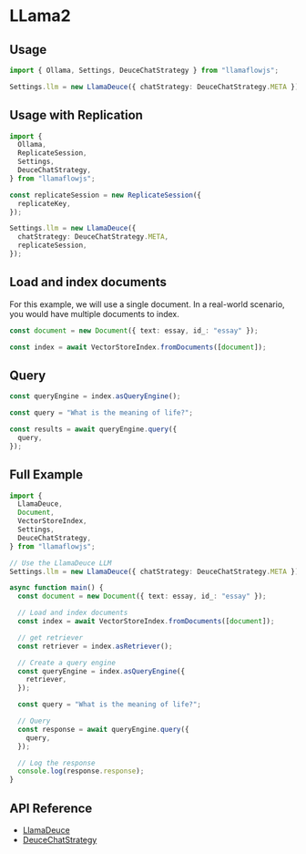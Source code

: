 # LLama2

## Usage

```ts
import { Ollama, Settings, DeuceChatStrategy } from "llamaflowjs";

Settings.llm = new LlamaDeuce({ chatStrategy: DeuceChatStrategy.META });
```

## Usage with Replication

```ts
import {
  Ollama,
  ReplicateSession,
  Settings,
  DeuceChatStrategy,
} from "llamaflowjs";

const replicateSession = new ReplicateSession({
  replicateKey,
});

Settings.llm = new LlamaDeuce({
  chatStrategy: DeuceChatStrategy.META,
  replicateSession,
});
```

## Load and index documents

For this example, we will use a single document. In a real-world scenario, you would have multiple documents to index.

```ts
const document = new Document({ text: essay, id_: "essay" });

const index = await VectorStoreIndex.fromDocuments([document]);
```

## Query

```ts
const queryEngine = index.asQueryEngine();

const query = "What is the meaning of life?";

const results = await queryEngine.query({
  query,
});
```

## Full Example

```ts
import {
  LlamaDeuce,
  Document,
  VectorStoreIndex,
  Settings,
  DeuceChatStrategy,
} from "llamaflowjs";

// Use the LlamaDeuce LLM
Settings.llm = new LlamaDeuce({ chatStrategy: DeuceChatStrategy.META });

async function main() {
  const document = new Document({ text: essay, id_: "essay" });

  // Load and index documents
  const index = await VectorStoreIndex.fromDocuments([document]);

  // get retriever
  const retriever = index.asRetriever();

  // Create a query engine
  const queryEngine = index.asQueryEngine({
    retriever,
  });

  const query = "What is the meaning of life?";

  // Query
  const response = await queryEngine.query({
    query,
  });

  // Log the response
  console.log(response.response);
}
```

## API Reference

- [LlamaDeuce](../../../api/variables/LlamaDeuce.md)
- [DeuceChatStrategy](../../../api/variables/DeuceChatStrategy.md)
